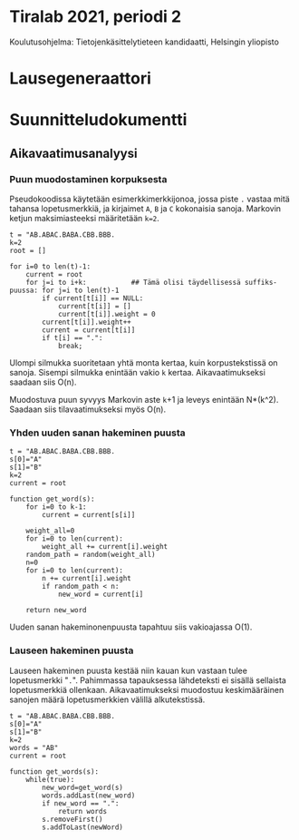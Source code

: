 # Tiralab 2021, periodi 2
Koulutusohjelma: Tietojenkäsittelytieteen kandidaatti, Helsingin yliopisto

# Lausegeneraattori

# Suunnitteludokumentti

## Aikavaatimusanalyysi

### Puun muodostaminen korpuksesta
Pseudokoodissa käytetään esimerkkimerkkijonoa, jossa piste ```.``` vastaa mitä tahansa lopetusmerkkiä, ja kirjaimet ```A```, ```B``` ja ```C``` kokonaisia sanoja. Markovin ketjun maksimiasteeksi määritetään ```k=2```.

```
t = "AB.ABAC.BABA.CBB.BBB.
k=2
root = []

for i=0 to len(t)-1:
	current = root
	for j=i to i+k:           ## Tämä olisi täydellisessä suffiks-puussa: for j=i to len(t)-1
		if current[t[i]] == NULL:
			current[t[i]] = []
			current[t[i]].weight = 0
		current[t[i]].weight++
		current = current[t[i]]
		if t[i] == ".":
			break;
```

Ulompi silmukka suoritetaan yhtä monta kertaa, kuin korpustekstissä on sanoja. Sisempi silmukka enintään vakio ```k``` kertaa.
Aikavaatimukseksi saadaan siis O(n).

Muodostuva puun syvyys Markovin aste ```k```+1 ja leveys enintään N*(k^2). Saadaan siis tilavaatimukseksi myös O(n).


### Yhden uuden sanan hakeminen puusta

```
t = "AB.ABAC.BABA.CBB.BBB.
s[0]="A"
s[1]="B"
k=2
current = root

function get_word(s):
	for i=0 to k-1:
		current = current[s[i]]
	
	weight_all=0
	for i=0 to len(current):
		weight_all += current[i].weight
	random_path = random(weight_all)
	n=0
	for i=0 to len(current):
		n += current[i].weight
		if random_path < n:
			new_word = current[i]

	return new_word
```

Uuden sanan hakeminonenpuusta tapahtuu siis vakioajassa O(1).

### Lauseen hakeminen puusta

Lauseen hakeminen puusta kestää niin kauan kun vastaan tulee lopetusmerkki "```.```". Pahimmassa tapauksessa lähdeteksti ei sisällä sellaista lopetusmerkkiä ollenkaan. Aikavaatimukseksi muodostuu keskimääräinen sanojen määrä lopetusmerkkien välillä alkutekstissä.

```
t = "AB.ABAC.BABA.CBB.BBB.
s[0]="A"
s[1]="B"
k=2
words = "AB"
current = root

function get_words(s):
	while(true):
		new_word=get_word(s)
		words.addLast(new_word)
		if new_word == ".":
			return words
		s.removeFirst()
		s.addToLast(newWord)		
```
